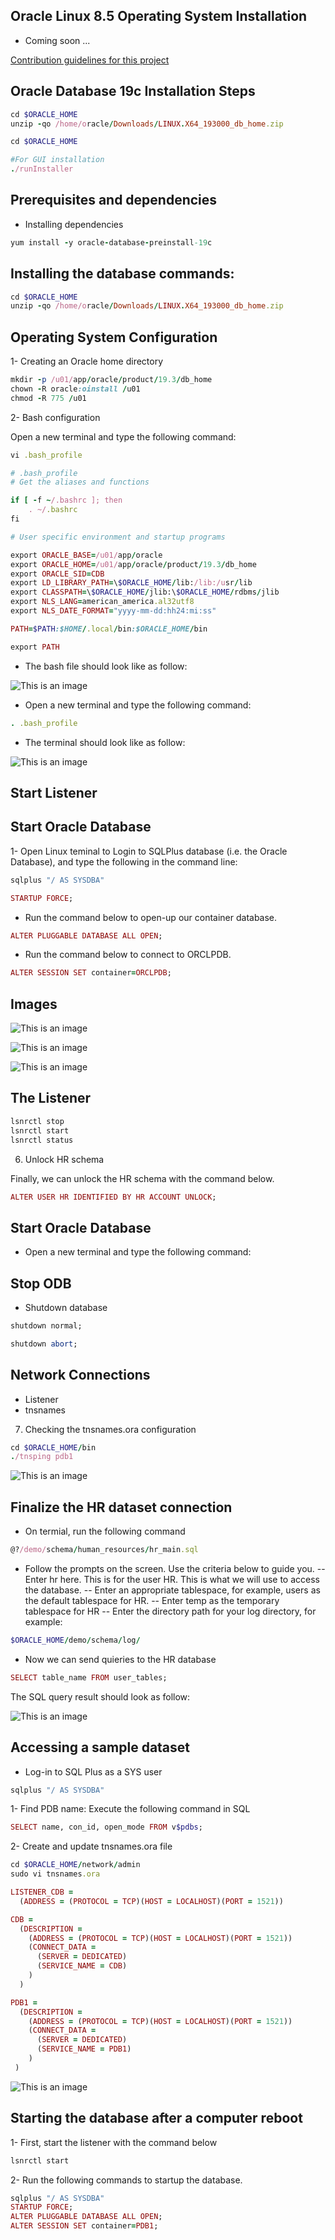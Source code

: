 Oracle Linux 8.5 Operating System Installation
-----
- Coming soon ...

[Contribution guidelines for this project](docs/CONTRIBUTING.md)


Oracle Database 19c Installation Steps
----


```ruby
cd $ORACLE_HOME
unzip -qo /home/oracle/Downloads/LINUX.X64_193000_db_home.zip
```


```ruby
cd $ORACLE_HOME
```

```ruby
#For GUI installation
./runInstaller

```

Prerequisites and dependencies
----

- Installing dependencies 


```ruby
yum install -y oracle-database-preinstall-19c
```


Installing the database commands:
---


```ruby
cd $ORACLE_HOME
unzip -qo /home/oracle/Downloads/LINUX.X64_193000_db_home.zip
```

Operating System Configuration 
---
1- Creating an Oracle home directory

```ruby
mkdir -p /u01/app/oracle/product/19.3/db_home
chown -R oracle:oinstall /u01
chmod -R 775 /u01
```


2- Bash configuration

Open a new terminal and type the following command:

```ruby
vi .bash_profile
```

```ruby
# .bash_profile
# Get the aliases and functions

if [ -f ~/.bashrc ]; then
	. ~/.bashrc
fi

# User specific environment and startup programs

export ORACLE_BASE=/u01/app/oracle
export ORACLE_HOME=/u01/app/oracle/product/19.3/db_home
export ORACLE_SID=CDB
export LD_LIBRARY_PATH=\$ORACLE_HOME/lib:/lib:/usr/lib
export CLASSPATH=\$ORACLE_HOME/jlib:\$ORACLE_HOME/rdbms/jlib
export NLS_LANG=american_america.al32utf8
export NLS_DATE_FORMAT="yyyy-mm-dd:hh24:mi:ss"

PATH=$PATH:$HOME/.local/bin:$ORACLE_HOME/bin

export PATH

```
- The bash file should look like as follow:

![This is an image]( https://github.com/myreadings1/RDING/blob/master/OLDB/imgs/bash_config.png )

- Open a new terminal and type the following command:

```ruby
. .bash_profile
```

- The terminal should look like as follow:

![This is an image]( https://github.com/myreadings1/RDING/blob/master/OLDB/imgs/bash_config_done.png )


Start Listener
---
 
Start Oracle Database
---
1- Open Linux teminal to Login to SQLPlus database (i.e. the Oracle Database), and type the following in the command line:

```ruby
sqlplus "/ AS SYSDBA"
```

```ruby
STARTUP FORCE;
```

- Run the command below to open-up our container database.

```ruby
ALTER PLUGGABLE DATABASE ALL OPEN;
```

- Run the command below to connect to ORCLPDB.

```ruby
ALTER SESSION SET container=ORCLPDB;
```




Images
----
![This is an image]( https://github.com/myreadings1/RDING/blob/master/OLDB/imgs/dependencies_install.png )

![This is an image]( https://github.com/myreadings1/RDING/blob/master/OLDB/imgs/ODB_Folder_Creation.png )

![This is an image]( https://github.com/myreadings1/RDING/blob/master/OLDB/imgs/ODB_folder.png )


The Listener
---


```ruby
lsnrctl stop
lsnrctl start
lsnrctl status
```

6. Unlock HR schema

Finally, we can unlock the HR schema with the command below.


```ruby
ALTER USER HR IDENTIFIED BY HR ACCOUNT UNLOCK;
```


Start Oracle Database
----
- Open a new terminal and type the following command:


Stop ODB
----
- Shutdown database

```ruby
shutdown normal;
```

```ruby
shutdown abort;
```

Network Connections
----
- Listener
- tnsnames

7. Checking the tnsnames.ora configuration

```ruby
cd $ORACLE_HOME/bin
./tnsping pdb1
```

![This is an image]( https://github.com/myreadings1/RDING/blob/master/OLDB/imgs/chk_tnsping.png )


Finalize the HR dataset connection
---
- On termial, run the following command

```ruby
@?/demo/schema/human_resources/hr_main.sql 
```

- Follow the prompts on the screen. Use the criteria below to guide you.
 -- Enter hr here. This is for the user HR. This is what we will use to access the database.
 -- Enter an appropriate tablespace, for example, users as the default tablespace for HR.
 -- Enter temp as the temporary tablespace for HR
 -- Enter the directory path for your log directory, for example:



```ruby
$ORACLE_HOME/demo/schema/log/
```

- Now we can send quieries to the HR database


```ruby
SELECT table_name FROM user_tables;
```
The SQL query result should look as follow:

![This is an image]( https://github.com/myreadings1/RDING/blob/master/OLDB/imgs/hr_db_query_response.png )


Accessing a sample dataset
---
- Log-in to SQL Plus as a SYS user



```ruby
sqlplus "/ AS SYSDBA"
```

1- Find PDB name: Execute the following command in SQL

```ruby
SELECT name, con_id, open_mode FROM v$pdbs;
```

2- Create and update tnsnames.ora file

```ruby
cd $ORACLE_HOME/network/admin
sudo vi tnsnames.ora
```


```ruby
LISTENER_CDB =
  (ADDRESS = (PROTOCOL = TCP)(HOST = LOCALHOST)(PORT = 1521))

CDB =
  (DESCRIPTION =
    (ADDRESS = (PROTOCOL = TCP)(HOST = LOCALHOST)(PORT = 1521))
    (CONNECT_DATA = 
      (SERVER = DEDICATED)
      (SERVICE_NAME = CDB)
    )
  )

PDB1 = 
  (DESCRIPTION =
    (ADDRESS = (PROTOCOL = TCP)(HOST = LOCALHOST)(PORT = 1521))
    (CONNECT_DATA = 
      (SERVER = DEDICATED)
      (SERVICE_NAME = PDB1)
    )
 )
```

![This is an image]( https://github.com/myreadings1/RDING/blob/master/OLDB/imgs/find_DB_name.png )



Starting the database after a computer reboot
---
1- First, start the listener with the command below

```ruby
lsnrctl start
```
2- Run the following commands to startup the database.

```ruby
sqlplus "/ AS SYSDBA"
STARTUP FORCE;
ALTER PLUGGABLE DATABASE ALL OPEN;
ALTER SESSION SET container=PDB1;

```

 
